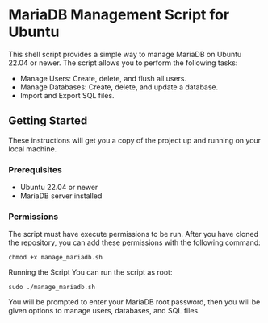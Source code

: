 # MariaDB Management Script for Ubuntu

This shell script provides a simple way to manage MariaDB on Ubuntu 22.04 or newer. The script allows you to perform the following tasks:

- Manage Users: Create, delete, and flush all users.
- Manage Databases: Create, delete, and update a database.
- Import and Export SQL files.

## Getting Started

These instructions will get you a copy of the project up and running on your local machine.

### Prerequisites

- Ubuntu 22.04 or newer
- MariaDB server installed

### Permissions
The script must have execute permissions to be run. After you have cloned the repository, you can add these permissions with the following command:
```
chmod +x manage_mariadb.sh
```

Running the Script
You can run the script as root:
```
sudo ./manage_mariadb.sh
```

You will be prompted to enter your MariaDB root password, then you will be given options to manage users, databases, and SQL files.